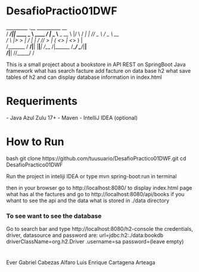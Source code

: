 # DesafioPractio01DWF
  _________            .__              __________               __   
 /   _____/____________|__| ____    ____\______   \ ____   _____/  |_ 
 \_____  \\____ \_  __ \  |/    \  / ___\|    |  _//  _ \ /  _ \   __\
 /        \  |_> >  | \/  |   |  \/ /_/  >    |   (  <_> |  <_> )  |  
/_______  /   __/|__|  |__|___|  /\___  /|______  /\____/ \____/|__|  
        \/|__|                 \//_____/        \/                    

This is a small project about a bookstore in API REST on SpringBoot Java framework what has search facture add facture on data base h2 what save tables of h2 and can display database information in index.html

<h1>Requeriments</h1>
- Java Azul Zulu 17+
- Maven
- IntelliJ IDEA (optional)
<h1>How to Run</h1>
bash
git clone https://github.com/tuusuario/DesafioPractico01DWF.git
cd DesafioPractico01DWF
   
Run the project in inteliji IDEA or type  mvn spring-boot:run in terminal

then in your browser go to http://localhost:8080/ to display index.html page what has al the factures and go to http://localhost:8080/api/books if you whant to see the api and the data what is stored in ./data directory

<h3>To see want to see the database</h3>
Go to search bar and type http://localhost:8080/h2-console
the credentials, driver, datasource and password are:
url=jdbc:h2:./data:bookdb
driverClassName=org.h2.Driver
.username=sa
password=(leave empty)

<h1></h1>
    Ever Gabriel Cabezas Alfaro
    Luis Enrique Cartagena Arteaga

